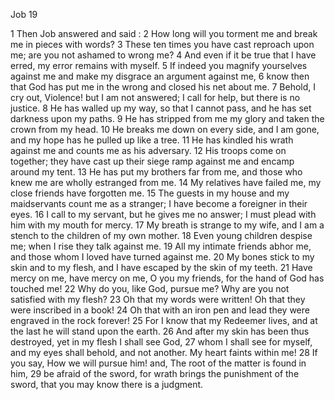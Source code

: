 Job 19

1	Then Job answered and said :
2	How long will you torment me and break me in pieces with words?
3	These ten times you have cast reproach upon me; are you not ashamed to wrong me?
4	And even if it be true that I have erred, my error remains with myself.
5	If indeed you magnify yourselves against me and make my disgrace an argument against me,
6	know then that God has put me in the wrong and closed his net about me.
7	Behold, I cry out, Violence! but I am not answered; I call for help, but there is no justice.
8	He has walled up my way, so that I cannot pass, and he has set darkness upon my paths.
9	He has stripped from me my glory and taken the crown from my head.
10	He breaks me down on every side, and I am gone, and my hope has he pulled up like a tree.
11	He has kindled his wrath against me and counts me as his adversary.
12	His troops come on together; they have cast up their siege ramp against me and encamp around my tent.
13	He has put my brothers far from me, and those who knew me are wholly estranged from me.
14	My relatives have failed me, my close friends have forgotten me.
15	The guests in my house and my maidservants count me as a stranger; I have become a foreigner in their eyes.
16	I call to my servant, but he gives me no answer; I must plead with him with my mouth for mercy.
17	My breath is strange to my wife, and I am a stench to the children of my own mother.
18	Even young children despise me; when I rise they talk against me.
19	All my intimate friends abhor me, and those whom I loved have turned against me.
20	My bones stick to my skin and to my flesh, and I have escaped by the skin of my teeth.
21	Have mercy on me, have mercy on me, O you my friends, for the hand of God has touched me!
22	Why do you, like God, pursue me? Why are you not satisfied with my flesh?
23	Oh that my words were written! Oh that they were inscribed in a book!
24	Oh that with an iron pen and lead they were engraved in the rock forever!
25	For I know that my Redeemer lives, and at the last he will stand upon the earth.
26	And after my skin has been thus destroyed, yet in my flesh I shall see God,
27	whom I shall see for myself, and my eyes shall behold, and not another. My heart faints within me!
28	If you say, How we will pursue him! and, The root of the matter is found in him,
29	be afraid of the sword, for wrath brings the punishment of the sword, that you may know there is a judgment.

